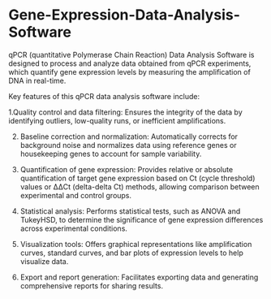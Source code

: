 # Gene-Expression-Data-Analysis-Software
qPCR (quantitative Polymerase Chain Reaction) Data Analysis Software is designed to process and analyze data obtained from qPCR experiments, which quantify gene expression levels by measuring the amplification of DNA in real-time. 

Key features of this qPCR data analysis software include:

1.Quality control and data filtering: Ensures the integrity of the data by identifying outliers, low-quality runs, or inefficient amplifications.

2. Baseline correction and normalization: Automatically corrects for background noise and normalizes data using reference genes or housekeeping genes to account for sample variability.
   
4. Quantification of gene expression: Provides relative or absolute quantification of target gene expression based on Ct (cycle threshold) values or ΔΔCt (delta-delta Ct) methods, allowing comparison between experimental and control groups.
   
6. Statistical analysis: Performs statistical tests, such as ANOVA and TukeyHSD, to determine the significance of gene expression differences across experimental conditions.

7. Visualization tools: Offers graphical representations like amplification curves, standard curves, and bar plots of expression levels to help visualize data.

8. Export and report generation: Facilitates exporting data and generating comprehensive reports for sharing results.
